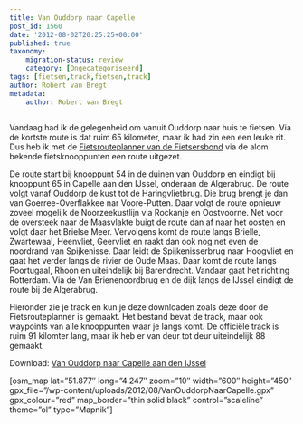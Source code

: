 ```yaml
---
title: Van Ouddorp naar Capelle
post_id: 1560
date: '2012-08-02T20:25:25+00:00'
published: true
taxonomy:
    migration-status: review
    category: [Ongecategoriseerd]
tags: [fietsen,track,fietsen,track]
author: Robert van Bregt
metadata:
    author: Robert van Bregt
---
```

Vandaag had ik de gelegenheid om vanuit Ouddorp naar huis te fietsen. Via de kortste route is dat ruim 65 kilometer, maar ik had zin een een leuke rit. Dus heb ik met de [Fietsrouteplanner van de Fietsersbond](http://www.fietsersbond.nl/fietsrouteplanner) via de alom bekende fietsknooppunten een route uitgezet.

De route start bij knooppunt 54 in de duinen van Ouddorp en eindigt bij knooppunt 65 in Capelle aan den IJssel, onderaan de Algerabrug. De route volgt vanaf Ouddorp de kust tot de Haringvlietbrug. Die brug brengt je dan van Goerree-Overflakkee nar Voore-Putten. Daar volgt de route opnieuw zoveel mogelijk de Noorzeekustlijn via Rockanje en Oostvoorne. Net voor de oversteek naar de Maasvlakte buigt de route dan af naar het oosten en volgt daar het Brielse Meer. Vervolgens komt de route langs Brielle, Zwartewaal, Heenvliet, Geervliet en raakt dan ook nog net even de noordrand van Spijkenisse. Daar leidt de Spijkenisserbrug naar Hoogvliet en gaat het verder langs de rivier de Oude Maas. Daar komt de route langs Poortugaal, Rhoon en uiteindelijk bij Barendrecht. Vandaar gaat het richting Rotterdam. Via de Van Brienenoordbrug en de dijk langs de IJssel eindigt de route bij de Algerabrug.

Hieronder zie je track en kun je deze downloaden zoals deze door de Fietsrouteplanner is gemaakt. Het bestand bevat de track, maar ook waypoints van alle knooppunten waar je langs komt. De officiële track is ruim 91 kilomter lang, maar ik heb er van deur tot deur uiteindelijk 88 gemaakt.

Download: [Van Ouddorp naar Capelle aan den IJssel](/wp-content/uploads/2012/08/VanOuddorpNaarCapelle.gpx)

[osm\_map lat=”51.877″ long=”4.247″ zoom=”10″ width=”600″ height=”450″ gpx\_file=”/wp-content/uploads/2012/08/VanOuddorpNaarCapelle.gpx” gpx\_colour=”red” map\_border=”thin solid black” control=”scaleline” theme=”ol” type=”Mapnik”]

  